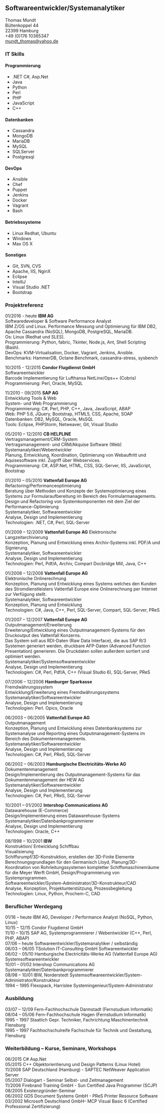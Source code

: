 ## Softwareentwickler/Systemanalytiker
Thomas Mundt  
Bültenkoppel 44  
22399 Hamburg  
+49 (0)176 10365347  
mundt_thomas@yahoo.de  


### IT Skills  
#### Programmierung  
* .NET C#, Asp.Net                 
* Java  
* Python
* Perl    
* PHP
* JavaScript
* C++


#### Datenbanken  
* Cassandra  	
* MongoDB  
* MariaDB  
* MySQL  
* SQLServer  
* Postgresql

#### DevOps  
* Ansible
* Chef
* Puppet
* Jenkins
* Docker
* Vagrant
* Bash


#### Betriebssysteme
* Linux  Redhat, Ubuntu
* Windows 	
* Max OS X                            


#### Sonstiges  
* Git, SVN, CVS  
* Apache, IIS, NginX  
* Eclipse  
* IntelliJ
* Visual Studio .NET   
* Bootstrap  




### Projektreferenz
01/2016 - heute  __IBM AG__  
Softwaredeveloper & Software Performance Analyst  
IBM Z/OS und Linux.
Performance Messung und Optimierung für IBM DB2, Apache Cassandra (NoSQL), MongoDB, PostgreSQL, MariaDB.  
Os:  Linux (Redhat und SLES).  
Programmierung: Python, fabric, Tkinter, Node.js, Ant, Shell Scripting (Bash).  
DevOps: KVM-Virtualisation, Docker, Vagrant, Jenkins, Ansible.  
Benchmarks: HammerDB, Octane Benchmark, cassandra-stress, sysbench

10/2015 - 12/2015 __Condor Flugdienst GmbH__  
Softwareentwickler  
Barcode Implementierung für Lufthansa NetLine/Ops++ (Cobris)  
Programmierung: Perl, Oracle, MySQL  


11/2010 - 09/2015 __SAP AG__  
Entwicklung Tools & Web  
System- und Web Programmierung   
Programmierung: C#, Perl, PHP, C++, Java, JavaScript, ABAP  
Web: PHP 5.6, JQuery, Bootstrap, HTML5, CSS, Apache, SOAP  
Datenbanken: DB2, MySQL, Oracle, MsSQL  
Tools: Eclipse, PHPStorm, Netweaver, Git, Visual Studio  



05/2010 – 12/2010  __CB HELPLINE__  
Vertragsmanagement/CRM-System  
Vertragsmanagement- und CRM/Akquise Software (Web)  
Systemanalytiker/Webentwickler  
Planung, Entwicklung, Koordination, Optimierung von Webauftritt und Aquisesoftware inkl. Zugriff über Webservices.  
Programmierung: C#, ASP.Net, HTML, CSS, SQL-Server, IIS, JavaScript, Bootstrap




01/2010 – 05/2010 __Vattenfall Europe AG__  
Refactoring/Performanceoptimierung  
Beratung über Methoden und Konzepte der Systemoptimierung eines Systems zur Formularaufbereitung im Bereich des Formularmanagements. Design und Refactoring von Systemkomponenten mit dem Ziel der Performance-Optimierung  
Systemanalytiker, Softwareentwickler  
Analyse, Design und Implementierung  
Technologien: .NET, C#, Perl, SQL-Server



01/2009 – 12/2009 __Vattenfall Europe AG__   Elektronische Langzeitarchivierung  
Konzeption, Planung und Entwicklung eines Archiv-Systems inkl. PDF/A und Signierung.  
Systemanalytiker, Softwareentwickler  
Analyse, Design und Implementierung  
Technologien: Perl, Pdf/A, Archiv, Compart Docbridge Mill, Java, C++  



01/2008 – 12/2008 __Vattenfall Europe AG__  
Elektronische Onlinerechnung  
Konzeption, Planung und Entwicklung eines Systems welches den Kunden des Stromdienstleisters Vattenfall Europe eine Onlinerechnung per Internet zur Verfügung stellt.  
Systemanalytiker, Softwareentwickler  
Konzeption, Planung und Entwicklung  
Technologien: C#, Java, C++, Perl, SQL-Server, Compart, SQL-Server, PReS



01/2007 – 12/2007 __Vattenfall Europe AG__  
Outputmanagement/Erweiterung  
Erweiterung/Entwicklung eines Outputmanagement-Systems für den Druckoutput des Vattenfall Konzerns.  
Das System soll aus RDI-Daten (Raw Data Interface), die aus SAP R/3 Systemen generiert werden, druckbare AFP-Daten (Advanced Function Presentation) generieren. Die Druckdaten sollen außerdem sortiert und optimiert werden.  
Systemanalytiker/Systemsoftwareentwickler  
Analyse, Design und Implementierung  
Technologien: C#, Perl, Pdf/A, C++ (Visual Studio 6), SQL-Server, PReS  



07/2006 – 12/2006	 __Hamburger Sparkasse__  
Fremdwährungssystem  
Entwicklung/Erweiterung eines Fremdwährungssystems  
Systemanalytiker/Softwareentwickler  
Analyse, Design und Implementierung  
Technologien: Perl. Opics, Oracle  



06/2003 – 06/2005 __Vattenfall Europe AG__  
Outputmanagement  
Konzeption, Planung und Entwicklung eines Datenbanksystems zur Systemanalyse und Reporting eines Outputmanagement-Systems im Bereich des Dokumentenmanagements.  
Systemanalytiker/Softwareentwickler  
Analyse, Design und Implementierung  
Technologien: C#, Perl, PReS, SQL-Server


06/2002 – 06/2003	__Hamburgische Electricitäts-Werke AG__  
Dokumentenmanagement  
Design/Implementierung des Outputmanagement-Systems für das Dokumentenmanagement der HEW AG  
Systemanalytiker/Softwareentwickler  
Analyse, Design und Implementierung  
Technologien: C#, Perl, PReS, SQL-Server  



10/2001 – 01/2002	__Intershop Communications AG__  
Datawarehouse (E-Commerce)  
Design/Implementierung eines Datawarehouse-Systems  
Systemanalytiker/Datenbankprogrammierer  
Analyse, Design und Implementierung  
Technologien: Oracle, C++  



08/1998 – 10/2001	__IBW__  
Konstruktion/ Entwicklung Schiffbau  
Visualisierung  
Schiffsrumpf/3D-Konstruktion, erstellen der 3D-Finite Elemente Berechnungsgrundlagen für den Germanisch Lloyd, Planung/3D-Koordination von Rohrleitungssystemen kompletter Schiffsmaschinenräume für die Meyer Werft GmbH, Design/Programmierung von Systemprogrammen.  
Softwareentwickler/System-Administrator/3D-Konstrukteur/CAD  
Analyse, Konzeption, Projektunterstützung, Prozessbegleitung  
Technologien: Linux, Python, Prochem-C, CAD



### Beruflicher Werdegang
01/16 – heute	IBM AG, Developer / Performance Analyst (NoSQL, Python, Linux)  
10/15 – 12/15	Condor Flugdienst GmbH   
11/10 – 10/15	SAP AG, Systemprogrammierer / Webentwickler (C++, Perl, PHP, ABAP)  
07/06 – heute	Softwareentwickler/Systemanalytiker / selbständig  
06/03 – 06/05	TSolution IT-Consulting GmbH
Softwareentwickler  
06/02 – 05/10	Hamburgische Electricitäts-Werke AG
(Vattenfall Europe AG)
Systemsoftwareentwickler  
10/01 – 01/02	Intershop Communications AG
Systemanalytiker/Datenbankprogrammierer  
08/98 – 10/01	IBW, Norderstedt
Systemsoftwareentwickler/System-Administrator/Konstrukteur  
1994 – 1995	Flexopack, Harrislee
Systemingenieur/System-Administrator  



### Ausbildung  
03/07 – 12/09	Fern-Fachhochschule Darmstadt (Fernstudium Informatik)  
08/04 – 05/06	Fern-Fachhochschule Hagen      (Fernstudium Informatik)  
1995 – 1997	  Staatlich Gepr. Techniker, Fachrichtung Maschinentechnik Flensburg  
1995 – 1997	  Fachhochschulreife Fachschule für Technik und Gestaltung, Flensburg  



### Weiterbildung – Kurse, Seminare, Workshops

06/2015	C# Asp.Net  
05/2015	C++ Objektorientierung und Design Patterns (Linux Hotel)  
11/2008	SAP Deutschland (Hamburg) - SAPTEC NetWeaver Application Server  
05/2007	Dialogart - Seminar Selbst- und Zeitmanagement  
11/2006	Firebrand Training GmbH - Sun Certified Java Programmer (SCJP)  
08/2005	Existenzgründer-Seminar  
06/2002	GDS Document Systems GmbH - PReS Printer Resource Software  
03/2002	Microsoft Deutschland GmbH– MCP Visual Basic 6 (Certified Professional Zertifizierung)  
